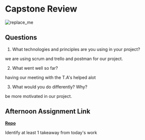 # Capstone Review

![replace_me](https://codeworks.blob.core.windows.net/public/assets/img/illustrations/placeholder.svg)

## Questions

1. What technologies and principles are you using in your project?

we are using scrum and trello and postman for our project.

2. What went well so far?

having our meeting with the T.A's helped alot

3. What would you do differently? Why?

be more motivated in our project.

## Afternoon Assignment Link

**[Repo](https://github.com/Casey1224/<ASSIGNMENT_REPO>)**

Identify at least 1 takeaway from today's work
